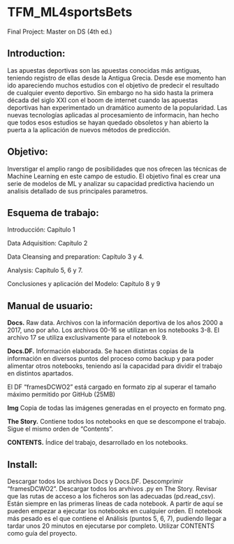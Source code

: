 # TFM_ML4sportsBets
Final Project: Master on DS (4th ed.)
## Introduction:
Las apuestas deportivas son las apuestas conocidas más antiguas, teniendo registro de ellas desde la Antigua Grecia. Desde ese momento han ido apareciendo muchos estudios con el objetivo de predecir el resultado de cualquier evento deportivo. Sin embargo no ha sido hasta la primera década del siglo XXI con el boom de internet cuando las apuestas deportivas han experimentado un dramático aumento de la popularidad. Las nuevas tecnologías aplicadas al procesamiento de informacin, han hecho que todos esos estudios se hayan quedado obsoletos y han abierto la puerta a la aplicación de nuevos métodos de predicción.
## Objetivo:
Inverstigar el amplio rango de posibilidades que nos ofrecen las técnicas de Machine Learning en este campo de estudio. El objetivo final es crear una serie de modelos de ML y analizar su capacidad predictiva haciendo un analisis detallado de sus principales parametros.
## Esquema de trabajo:
Introducción: Capítulo 1

Data Adquisition: Capítulo 2

Data Cleansing and preparation: Capítulo 3 y 4.

Analysis: Capítulo 5, 6 y 7.

Conclusiones y aplicación del Modelo: Capítulo 8 y 9
## Manual de usuario:
**Docs.** Raw data. Archivos con la información deportiva de los años 2000 a 2017, uno por año. Los archivos 00-16 se utilizan en los notebooks 3-8. El archivo 17 se utiliza exclusivamente para el notebook 9.

**Docs.DF.** Información elaborada. Se hacen distintas copias de la información en diversos puntos del proceso como backup y para poder alimentar otros notebooks, teniendo así la capacidad para dividir el trabajo en distintos apartados.

 El DF “framesDCWO2” está cargado en formato zip al superar el tamaño máximo permitido por GitHub (25MB)

**Img** Copia de todas las imágenes generadas en el proyecto en formato png.

**The Story.** Contiene todos los notebooks en que se descompone el trabajo. Sigue el mismo orden de “Contents”.

**CONTENTS.** Índice del trabajo, desarrollado en los notebooks.

## Install:
Descargar todos los archivos Docs y Docs.DF. Descomprimir “framesDCWO2”. 
Descargar todos los arvhivos .py en The Story. Revisar que las rutas de acceso a los ficheros son las adecuadas (pd.read_csv). Están siempre en las primeras líneas de cada notebook. 
A partir de aquí se pueden empezar a ejecutar los notebooks en cualquier orden. El notebook más pesado es el que contiene el Análisis (puntos 5, 6, 7), pudiendo llegar a tardar unos 20 minutos en ejecutarse por completo. 
Utilizar CONTENTS como guía del proyecto. 
 
